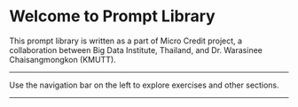 # Welcome to Prompt Library

This prompt library is written as a part of Micro Credit project, a collaboration between Big Data Institute, Thailand, and Dr. Warasinee Chaisangmongkon (KMUTT).

---

Use the navigation bar on the left to explore exercises and other sections.

---

